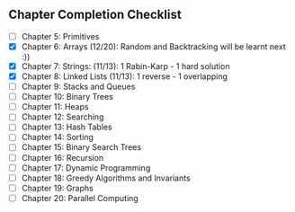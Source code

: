 ## Chapter Completion Checklist

- [ ] Chapter 5: Primitives
- [x] Chapter 6: Arrays (12/20): Random and Backtracking will be learnt next :))
- [x] Chapter 7: Strings: (11/13): 1 Rabin-Karp - 1 hard solution
- [x] Chapter 8: Linked Lists (11/13): 1 reverse - 1 overlapping 
- [ ] Chapter 9: Stacks and Queues
- [ ] Chapter 10: Binary Trees
- [ ] Chapter 11: Heaps
- [ ] Chapter 12: Searching
- [ ] Chapter 13: Hash Tables
- [ ] Chapter 14: Sorting
- [ ] Chapter 15: Binary Search Trees
- [ ] Chapter 16: Recursion
- [ ] Chapter 17: Dynamic Programming
- [ ] Chapter 18: Greedy Algorithms and Invariants
- [ ] Chapter 19: Graphs
- [ ] Chapter 20: Parallel Computing
